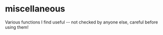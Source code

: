 # miscellaneous
Various functions I find useful -- not checked by anyone else, careful before using them!
